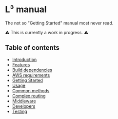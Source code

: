 # L³ manual

The not so "Getting Started" manual most never read.

:warning: This is currently a work in progress. :warning:

## Table of contents

- [Introduction](Introduction.md)
- [Features](Features.md)
- [Build dependencies](BuildDependencies.md)
- [AWS requirements](AWSRequirements.md)
- [Getting Started](GettingStarted.md)
- [Usage](Usage.md)
- [Common methods](CommonMethods.md)
- [Complex routing](ComplexRouting.md)
- [Middleware](Middleware.md)
- [Developers](GettingStarted.md)
- [Testing](Testing.md)
